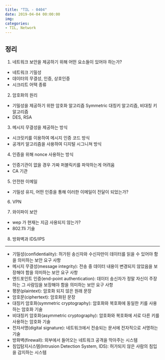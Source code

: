 ```yaml
---
title: "TIL - 0404"
date: 2019-04-04 00:00:00
img:
categories:
- TIL, Network
---
```


## 정리
1. 네트워크 보안을 제공하기 위해 어떤 요소들이 있어야 하는가?
- 네트워크 기밀성
- 데이터의 무결성, 인증, 상호인증
- 시크리트 어택 종류

2. 암호화의 원리
- 기밀성을 제공하기 위한 암호화 알고리즘 Symmetric 대칭키 알고리즘, 비대칭 키 알고리즘
- DES, RSA

3. 메시지 무결성을 제공하는 방식
- 시크릿키를 이용하여 메시지 인증 코드 방식
- 공개키 알고리즘을 사용하여 디지털 시그니쳐 방식

4. 인증을 위해 nonce 사용하는 방식
- 인증기관이 없을 경우 가짜 퍼블릭키를 파악하는게 어려움
- CA 기관

5. 안전한 이메일
- 기밀성 유지, 어떤 인증을 통해 이러한 이메일이 전달이 되었는가?

6. VPN

7. 와이파이 보안
- wep 가 현재는 지금 사용되지 않는가?
- 802.11i 기술

8. 방화벽과 IDS/IPS


----
- 기밀성(confidentiality): 허가된 송신자와 수신자만이 데이터를 읽을 수 있어야 함을 의미하는 보안 요구 사항
- 메시지 무결성(message integrity): 전송 중 데이터 내용이 변경되지 않았음을 보장해야 함을 의미하는 보안 요구 사항
- 엔드포인트 인증(end-point authentication): 데이터 송신자가 정말 자신이 주장하는 그 사람임을 보장해야 함을 의미하는 보안 요구 사항
- 평문(plaintext): 암호화 되지 않은 원래 문장
- 암호문(ciphertext): 암호화된 문장
- 대칭키 암호화(symmetric cryptography): 암호화와 복호화에 동일한 키를 사용하는 암호화 기술
- 비대칭키 암호화(asymmetric cryptography): 암호화와 복호화에 서로 다른 키를 사용하는 암호화 기술
- 전자서명(digital signature): 네트워크에서 전송되는 문서에 전자적으로 서명하는 기술
- 방화벽(firewall): 외부에서 들어오는 네트워크 공격을 막아주는 시스템
- 침입탐지시스템(Intrusion Detection System, IDS): 허가되지 않은 사람의 침입을 감지하는 시스템

